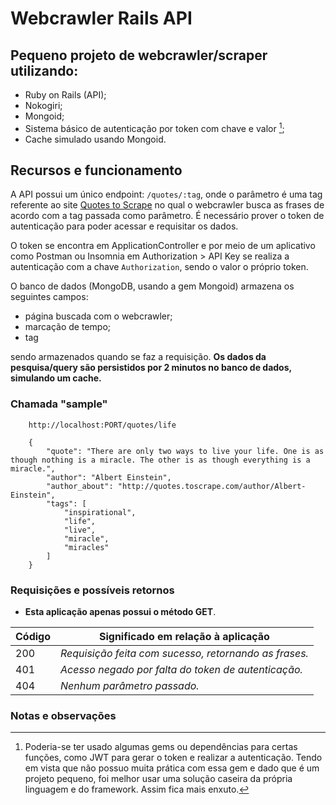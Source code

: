 # Webcrawler Rails API

## Pequeno projeto de webcrawler/scraper utilizando:
- Ruby on Rails (API);
- Nokogiri;
- Mongoid;
- Sistema básico de autenticação por token com chave e valor [^1];
- Cache simulado usando Mongoid.

## Recursos e funcionamento

A API possui um único endpoint: ```/quotes/:tag```, onde o parâmetro é uma tag referente ao site [Quotes to Scrape](http://quotes.toscrape.com) no qual o webcrawler busca as frases de acordo com a tag passada como parâmetro. É necessário prover o token de autenticação para poder acessar e requisitar os dados.

O token se encontra em ApplicationController e por meio de um aplicativo como Postman ou Insomnia em Authorization > API Key se realiza a autenticação com a chave ```Authorization```, sendo o valor o próprio token.

O banco de dados (MongoDB, usando a gem Mongoid) armazena os seguintes campos:

- página buscada com o webcrawler;
- marcação de tempo; 
- tag 

sendo armazenados quando se faz a requisição. **Os dados da pesquisa/query são persistidos por 2 minutos no banco de dados, simulando um cache.**

### Chamada "sample"

```
    http://localhost:PORT/quotes/life

    {
        "quote": "There are only two ways to live your life. One is as though nothing is a miracle. The other is as though everything is a miracle.",
        "author": "Albert Einstein",
        "author_about": "http://quotes.toscrape.com/author/Albert-Einstein",
        "tags": [
            "inspirational",
            "life",
            "live",
            "miracle",
            "miracles"
        ]
    }
```
### Requisições e possíveis retornos

- **Esta aplicação apenas possui o método GET**.

|Código|Significado em relação à aplicação|
|-|-|
|200|_Requisição feita com sucesso, retornando as frases._|
|401|_Acesso negado por falta do token de autenticação._|
|404|_Nenhum parâmetro passado._|

### Notas e observações

[^1]: Poderia-se ter usado algumas gems ou dependências para certas funções, como JWT para gerar o token e realizar a autenticação. Tendo em vista que não possuo muita prática com essa gem e dado que é um projeto pequeno, foi melhor usar uma solução caseira da própria linguagem e do framework. Assim fica mais enxuto.